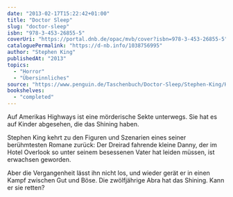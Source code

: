 ```yaml
---
date: "2013-02-17T15:22:42+01:00"
title: "Doctor Sleep"
slug: "doctor-sleep"
isbn: "978-3-453-26855-5"
coverUri: "https://portal.dnb.de/opac/mvb/cover?isbn=978-3-453-26855-5"
cataloguePermalink: "https://d-nb.info/1038756995"
author: "Stephen King"
publishedAt: "2013"
topics:
  - "Horror"
  - "Übersinnliches"
source: "https://www.penguin.de/Taschenbuch/Doctor-Sleep/Stephen-King/Heyne/e461201.rhd"
bookshelves:
  - "completed"
---
```

Auf Amerikas Highways ist eine mörderische Sekte unterwegs. Sie hat es auf 
Kinder abgesehen, die das Shining haben.

Stephen King kehrt zu den Figuren und Szenarien eines seiner berühmtesten Romane 
zurück: Der Dreirad fahrende kleine Danny, der im Hotel Overlook so unter seinem 
besessenen Vater hat leiden müssen, ist erwachsen geworden.

Aber die Vergangenheit lässt ihn nicht los, und wieder gerät er in einen Kampf 
zwischen Gut und Böse. Die zwölfjährige Abra hat das Shining. Kann er sie retten?